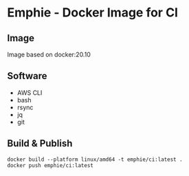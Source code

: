 # Emphie - Docker Image for CI

## Image

Image based on docker:20.10

## Software

- AWS CLI
- bash
- rsync
- jq
- git

## Build & Publish

```
docker build --platform linux/amd64 -t emphie/ci:latest .
docker push emphie/ci:latest
```
